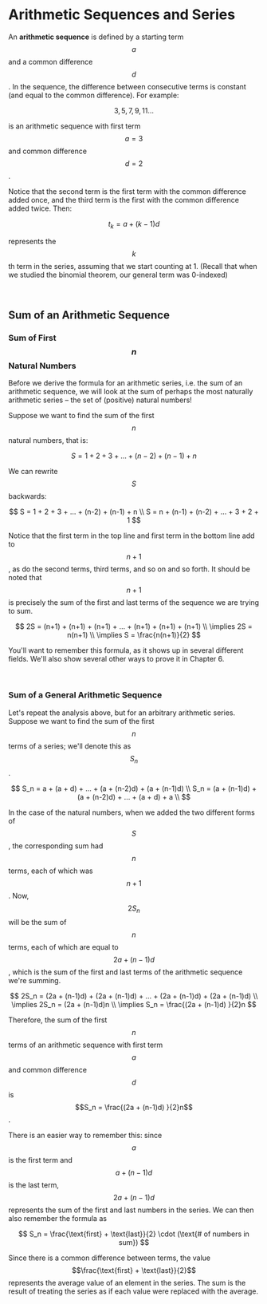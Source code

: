 # Arithmetic Sequences and Series

An **arithmetic sequence** is defined by a starting term $$a$$ and a common difference $$d$$. In the sequence, the difference between consecutive terms is constant (and equal to the common difference). For example:

$$
3, 5, 7, 9, 11...
$$

is an arithmetic sequence with first term $$a = 3$$ and common difference $$d = 2$$. 

Notice that the second term is the first term with the common difference added once, and the third term is the first with the common difference added twice. Then:

$$
t_k = a + (k-1)d
$$

represents the $$k$$th term in the series, assuming that we start counting at 1. (Recall that when we studied the binomial theorem, our general term was 0-indexed)

<br>

## Sum of an Arithmetic Sequence

### Sum of First $$n$$ Natural Numbers

Before we derive the formula for an arithmetic series, i.e. the sum of an arithmetic sequence, we will look at the sum of perhaps the most naturally arithmetic series – the set of (positive) natural numbers!

Suppose we want to find the sum of the first $$n$$ natural numbers, that is:

$$
S = 1 + 2 + 3 + ... + (n-2) + (n-1) + n
$$

We can rewrite $$S$$ backwards:

$$
S = 1 + 2 + 3 + ... + (n-2) + (n-1) + n \\
S = n + (n-1) + (n-2) + ... + 3 + 2 + 1
$$

Notice that the first term in the top line and first term in the bottom line add to $$n+1$$, as do the second terms, third terms, and so on and so forth. It should be noted that $$n + 1$$ is precisely the sum of the first and last terms of the sequence we are trying to sum.

$$
2S = (n+1) + (n+1) + (n+1) + ... + (n+1) + (n+1) + (n+1) \\
\implies 2S = n(n+1) \\
\implies S = \frac{n(n+1)}{2}
$$

You'll want to remember this formula, as it shows up in several different fields. We'll also show several other ways to prove it in Chapter 6.

<br>

### Sum of a General Arithmetic Sequence

Let's repeat the analysis above, but for an arbitrary arithmetic series. Suppose we want to find the sum of the first $$n$$ terms of a series; we'll denote this as $$S_n$$.

$$
S_n = a + (a + d) +  ... +  (a + (n-2)d) + (a + (n-1)d) \\
S_n = (a + (n-1)d) + (a + (n-2)d) +  ...  + (a + d) + a \\
$$ 

In the case of the natural numbers, when we added the two different forms of $$S$$, the corresponding sum had $$n$$ terms, each of which was $$n + 1$$. Now, $$2S_n$$ will be the sum of $$n$$ terms, each of which are equal to $$2a + (n-1)d$$, which is the sum of the first and last terms of the arithmetic sequence we're summing.

$$
2S_n = (2a + (n-1)d) + (2a + (n-1)d) + ... + (2a + (n-1)d) + (2a + (n-1)d)
\\ \implies 2S_n = (2a + (n-1)d)n
\\ \implies S_n = \frac{(2a + (n-1)d) }{2}n
$$

Therefore, the sum of the first $$n$$ terms of an arithmetic sequence with first term $$a$$ and common difference $$d$$ is $$S_n = \frac{(2a + (n-1)d) }{2}n$$. 

There is an easier way to remember this: since $$a$$ is the first term and $$a + (n-1)d$$ is the last term, $$2a + (n-1)d$$ represents the sum of the first and last numbers in the series. We can then also remember the formula as 

$$
S_n = \frac{\text{first} + \text{last}}{2} \cdot (\text{# of numbers in sum})
$$

Since there is a common difference between terms, the value $$\frac{\text{first} + \text{last}}{2}$$ represents the average value of an element in the series. The sum is the result of treating the series as if each value were replaced with the average.